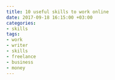 ```yaml
---
title: 10 useful skills to work online
date: 2017-09-18 16:15:00 +03:00
categories:
- skills
tags:
- work
- writer
- skills
- freelance
- business
- money
---
```



